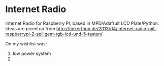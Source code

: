 Internet Radio
===

Internet Radio for Raspberry PI, based in MPD/Adafruit LCD Plate/Python.
Ideas are piced up from http://tinkerthon.de/2013/04/internet-radio-mit-raspberrypi-2-zeiligem-rgb-lcd-und-5-tasten/

On my wishlist was:
1) low power system
2) 
